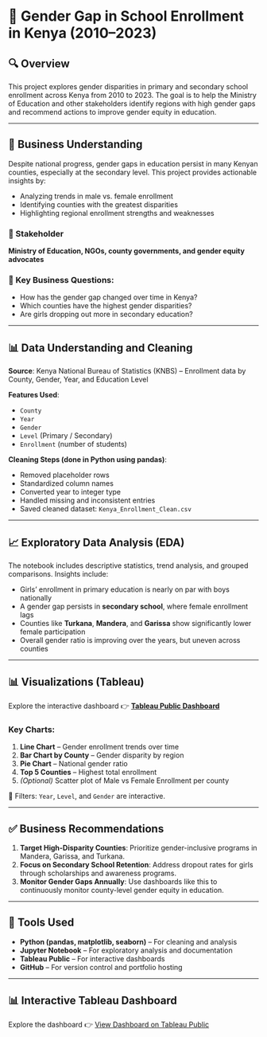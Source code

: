 
# 📘 Gender Gap in School Enrollment in Kenya (2010–2023)

## 🔍 Overview

This project explores gender disparities in primary and secondary school enrollment across Kenya from 2010 to 2023. The goal is to help the Ministry of Education and other stakeholders identify regions with high gender gaps and recommend actions to improve gender equity in education.

---

## 💼 Business Understanding

Despite national progress, gender gaps in education persist in many Kenyan counties, especially at the secondary level. This project provides actionable insights by:
- Analyzing trends in male vs. female enrollment
- Identifying counties with the greatest disparities
- Highlighting regional enrollment strengths and weaknesses

### 👤 Stakeholder
**Ministry of Education, NGOs, county governments, and gender equity advocates**

### 🧩 Key Business Questions:
- How has the gender gap changed over time in Kenya?
- Which counties have the highest gender disparities?
- Are girls dropping out more in secondary education?

---

## 📊 Data Understanding and Cleaning

**Source**: Kenya National Bureau of Statistics (KNBS) – Enrollment data by County, Gender, Year, and Education Level

**Features Used**:
- `County`
- `Year`
- `Gender`
- `Level` (Primary / Secondary)
- `Enrollment` (number of students)

**Cleaning Steps (done in Python using pandas)**:
- Removed placeholder rows
- Standardized column names
- Converted year to integer type
- Handled missing and inconsistent entries
- Saved cleaned dataset: `Kenya_Enrollment_Clean.csv`

---

## 📈 Exploratory Data Analysis (EDA)

The notebook includes descriptive statistics, trend analysis, and grouped comparisons. Insights include:

- Girls’ enrollment in primary education is nearly on par with boys nationally
- A gender gap persists in **secondary school**, where female enrollment lags
- Counties like **Turkana**, **Mandera**, and **Garissa** show significantly lower female participation
- Overall gender ratio is improving over the years, but uneven across counties

---

## 📊 Visualizations (Tableau)

Explore the interactive dashboard 👉 [**Tableau Public Dashboard**](https://public.tableau.com/app/profile/YOUR_LINK)

### Key Charts:
1. **Line Chart** – Gender enrollment trends over time
2. **Bar Chart by County** – Gender disparity by region
3. **Pie Chart** – National gender ratio
4. **Top 5 Counties** – Highest total enrollment
5. *(Optional)* Scatter plot of Male vs Female Enrollment per county

🧩 Filters: `Year`, `Level`, and `Gender` are interactive.

---

## ✅ Business Recommendations

1. **Target High-Disparity Counties**: Prioritize gender-inclusive programs in Mandera, Garissa, and Turkana.
2. **Focus on Secondary School Retention**: Address dropout rates for girls through scholarships and awareness programs.
3. **Monitor Gender Gaps Annually**: Use dashboards like this to continuously monitor county-level gender equity in education.

---

## 🧪 Tools Used
- **Python (pandas, matplotlib, seaborn)** – For cleaning and analysis
- **Jupyter Notebook** – For exploratory analysis and documentation
- **Tableau Public** – For interactive dashboards
- **GitHub** – For version control and portfolio hosting

---
## 📊 Interactive Tableau Dashboard
Explore the dashboard 👉 [View Dashboard on Tableau Public](https://public.tableau.com/app/profile/letia.kareisi/viz/PHASE1PROJECT_17509436136160/GENDERGAPINEDUCATION?publish=yes)

